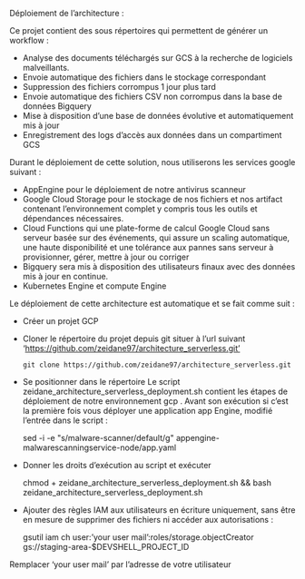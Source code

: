 Déploiement de l’architecture : 

Ce projet contient des sous répertoires qui permettent de générer un workflow : 
-	Analyse des documents téléchargés sur GCS à la recherche de logiciels malveillants.
-	Envoie automatique des fichiers dans le stockage correspondant 
-	Suppression des fichiers corrompus 1 jour plus tard
-	Envoie automatique des fichiers CSV non corrompus dans la base de données Bigquery
-	Mise à disposition d’une base de données évolutive et automatiquement mis à jour 
-	Enregistrement des logs d’accès aux données dans un compartiment GCS


Durant le déploiement de cette solution, nous utiliserons les services google suivant : 
-	AppEngine pour le déploiement de notre antivirus scanneur 
-	Google Cloud Storage pour le stockage de nos fichiers et nos artifact contenant l’environnement complet y compris tous les outils et dépendances nécessaires. 
-	Cloud Functions qui une plate-forme de calcul Google Cloud sans serveur basée sur des événements, qui assure un scaling automatique, une haute disponibilité et une tolérance aux pannes sans serveur à provisionner, gérer, mettre à jour ou corriger
-	Bigquery sera mis à disposition des utilisateurs finaux avec des données mis à jour en continue. 
-	Kubernetes Engine et compute Engine 


Le déploiement de cette architecture est automatique et se fait comme suit : 

-	Créer un projet GCP
-	Cloner le répertoire du projet depuis git situer à l’url suivant ‘https://github.com/zeidane97/architecture_serverless.git’   
      
        git clone https://github.com/zeidane97/architecture_serverless.git

-	Se positionner dans le répertoire 
Le script zeidane_architecture_serverless_deployment.sh contient les étapes de déploiement de notre environnement gcp .
Avant son exécution si c’est la première fois vous déployer une application app Engine, modifié l’entrée dans le script : 

       sed -i -e "s/malware-scanner/default/g" appengine-malwarescanningservice-node/app.yaml

-	 Donner les droits d’exécution au script et exécuter 

       chmod + zeidane_architecture_serverless_deployment.sh && bash zeidane_architecture_serverless_deployment.sh

-	Ajouter des règles IAM aux utilisateurs en écriture uniquement, sans être en mesure de supprimer des fichiers ni accéder aux autorisations :

      gsutil iam ch user:’your user mail’:roles/storage.objectCreator gs://staging-area-$DEVSHELL_PROJECT_ID 

Remplacer ‘your user mail’ par l’adresse de votre utilisateur


